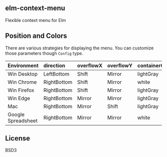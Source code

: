 elm-context-menu
----

Flexible context menu for Elm


## Position and Colors

There are various strategies for displaying the menu. You can customize those parameters though `Config` type.

|Environment|direction|overflowX|overflowY|containerColor|hoverColor|invertText|cursor|rounded|
|:--|:--|:--|:--|:--|:--|:--|:--|:--|
|Win Desktop|LeftBottom|Shift|Mirror|lightGray|gray|False|Arrow|False|
|Win Chrome|RightBottom|Shift|Mirror|white|lightGray|False|Arrow|False|
|Win Firefox|RightBottom|Shift|Mirror|lightGray|lightBlue|False|Arrow|False|
|Win Edge|RightBottom|Mirror|Mirror|lightGray|gray|False|Arrow|False|
|Mac|RightBottom|Mirror|Shift|lightGray|deepBlue|True|Arrow|True|
|Google Spreadsheet|RightBottom|Mirror|Mirror|white|lightGray|False|Pointer|False|


## License

BSD3
